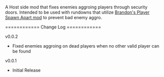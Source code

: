 A Host side mod that fixes enemies aggroing players through security doors. Intended to be used with rundowns that utilize [Brandon's Player Spawn Apart mod](https://thunderstore.io/c/gtfo/p/Brandonious/Player_Spawn_Apart/) to prevent bad enemy aggro.

============ Change Log ============

v0.0.2
- Fixed enemies aggroing on dead players when no other valid player can be found

v0.0.1
- Initial Release